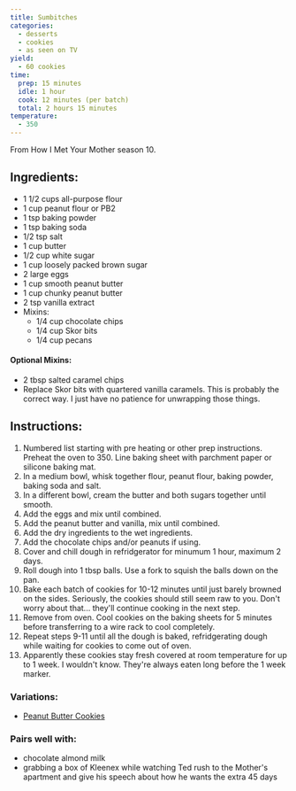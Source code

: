 ```yaml
---
title: Sumbitches
categories:
  - desserts
  - cookies
  - as seen on TV
yield:
  - 60 cookies
time:  
  prep: 15 minutes
  idle: 1 hour
  cook: 12 minutes (per batch)
  total: 2 hours 15 minutes
temperature: 
  - 350
---
```


From How I Met Your Mother season 10.

## Ingredients:
* 1 1/2 cups all-purpose flour
* 1 cup peanut flour or PB2
* 1 tsp baking powder
* 1 tsp baking soda
* 1/2 tsp salt
* 1 cup butter
* 1/2 cup white sugar
* 1 cup loosely packed brown sugar
* 2 large eggs
* 1 cup smooth peanut butter
* 1 cup chunky peanut butter
* 2 tsp vanilla extract
* Mixins:
  * 1/4 cup chocolate chips
  * 1/4 cup Skor bits
  * 1/4 cup pecans

#### Optional Mixins:
* 2 tbsp salted caramel chips
* Replace Skor bits with quartered vanilla caramels. This is probably the correct way. I just have no patience for unwrapping those things.

 
## Instructions:
1. Numbered list starting with pre heating or other prep instructions. Preheat the oven to 350. Line baking sheet with parchment paper or silicone baking mat.
2. In a medium bowl, whisk together flour, peanut flour, baking powder, baking soda and salt.
3. In a different bowl, cream the butter and both sugars together until smooth. 
4. Add the eggs and mix until combined. 
5. Add the peanut butter and vanilla, mix until combined.
6. Add the dry ingredients to the wet ingredients.
7. Add the chocolate chips and/or peanuts if using.
8. Cover and chill dough in refridgerator for minumum 1 hour, maximum 2 days.
9. Roll dough into 1 tbsp balls. Use a fork to squish the balls down on the pan.
10. Bake each batch of cookies for 10-12 minutes until just barely browned on the sides. Seriously, the cookies should still seem raw to you. Don't worry about that... they'll continue cooking in the next step.
11. Remove from oven. Cool cookies on the baking sheets for 5 minutes before transferring to a wire rack to cool completely.
12. Repeat steps 9-11 until all the dough is baked, refridgerating dough while waiting for cookies to come out of oven.
13. Apparently these cookies stay fresh covered at room temperature for up to 1 week. I wouldn't know. They're always eaten long before the 1 week marker.


### Variations:
* [Peanut Butter Cookies](peanut-butter-cookies.md)

### Pairs well with:
* chocolate almond milk
* grabbing a box of Kleenex while watching Ted rush to the Mother's apartment and give his speech about how he wants the extra 45 days
